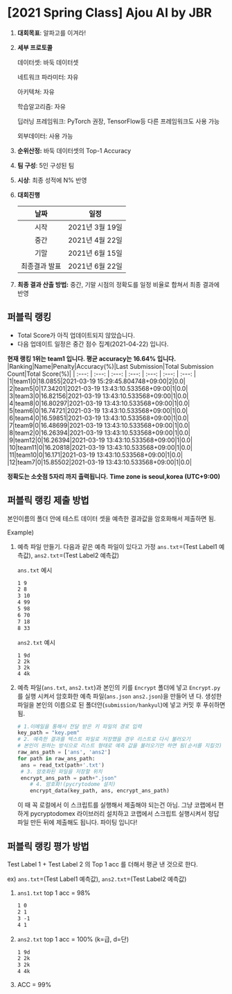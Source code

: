 # [2021 Spring Class] Ajou AI by JBR
1. **대회목표**: 알파고를 이겨라!

2. **세부 프로토콜**

   데이터셋: 바둑 데이터셋
   
   네트워크 파라미터: 자유

   아키텍쳐: 자유

   학습알고리즘: 자유

   딥러닝 프레임워크: PyTorch 권장, TensorFlow등 다른 프레임워크도 사용 가능

   외부데이터: 사용 가능

3. **순위산정:** 바둑 데이터셋의 Top-1 Accuracy

4. **팀 구성**: 5인 구성된 팀

5. **시상**: 최종 성적에 N% 반영

6. **대회진행**

   |     날짜      |      일정       |
   | :-----------: | :-------------: |
   |     시작      | 2021년 3월 19일 |
   |     중간      | 2021년 4월 22일 |
   |     기말      | 2021년 6월 15일 |
   | 최종결과 발표 | 2021년 6월 22일 |

7. **최종 결과 산출 방법:** 중간, 기말 시점의 정확도를 일정 비율로 합쳐서 최종 결과에 반영


## 퍼블릭 랭킹

  
- Total Score가 아직 업데이트되지 않았습니다. 
 - 다음 업데이트 일정은 중간 점수 집계(2021-04-22) 입니다.
  
**현재 랭킹 1위는 team1 입니다. 평균 accuracy는 16.64% 입니다.**
|Ranking|Name|Penalty|Accuracy(%)|Last Submission|Total Submission Count|Total Score(%)|
| :---: | :---: | :---: | :---: | :---: | :---: | :---: |
|1|team1|0|18.0855|2021-03-19 15:29:45.804748+09:00|2|0.0|
|2|team5|0|17.34201|2021-03-19 13:43:10.533568+09:00|1|0.0|
|3|team3|0|16.82156|2021-03-19 13:43:10.533568+09:00|1|0.0|
|4|team8|0|16.80297|2021-03-19 13:43:10.533568+09:00|1|0.0|
|5|team6|0|16.74721|2021-03-19 13:43:10.533568+09:00|1|0.0|
|6|team4|0|16.59851|2021-03-19 13:43:10.533568+09:00|1|0.0|
|7|team9|0|16.48699|2021-03-19 13:43:10.533568+09:00|1|0.0|
|8|team2|0|16.26394|2021-03-19 13:43:10.533568+09:00|1|0.0|
|9|team12|0|16.26394|2021-03-19 13:43:10.533568+09:00|1|0.0|
|10|team11|0|16.20818|2021-03-19 13:43:10.533568+09:00|1|0.0|
|11|team10|0|16.171|2021-03-19 13:43:10.533568+09:00|1|0.0|
|12|team7|0|15.85502|2021-03-19 13:43:10.533568+09:00|1|0.0|


**정확도는 소숫점 5자리 까지 출력됩니다.**
**Time zone is seoul,korea (UTC+9:00)**
## 퍼블릭 랭킹 제출 방법

본인이름의 폴더 안에 테스트 데이터 셋을 예측한 결과값을 암호화해서 제출하면 됨.

Example) 

1. 예측 파일 만들기. 다음과 같은 예측 파일이 있다고 가정 `ans.txt`=(Test Label1 예측값), `ans2.txt`=(Test Label2 예측값)

   `ans.txt` 예시

   ```tex
   1 9
   2 8
   3 10
   4 99
   5 98
   6 70
   7 18
   8 33
   ```

   

   `ans2.txt` 예시

   ```
   1 9d
   2 2k
   3 2k
   4 4k
   ```

   

2. 예측 파일(`ans.txt`, `ans2.txt`)과 본인의 키를 `Encrypt` 폴더에 넣고 `Encrypt.py`를 실행 시켜서 암호화한 예측 파일(`ans.json` `ans2.json`)을 만들어 낸 다. 생성한 파일을 본인의 이름으로 된 폴더안(`submission/hankyul`)에 넣고 커밋 후 푸쉬하면 됨.

   ```python
   # 1.이메일을 통해서 전달 받은 키 파일의 경로 입력
   key_path = "key.pem"
   # 2. 예측한 결과를 텍스트 파일로 저장했을 경우 리스트로 다시 불러오기
   # 본인이 원하는 방식으로 리스트 형태로 예측 값을 불러오기만 하면 됨(순서를 지킬것)
   raw_ans_path = ['ans', 'ans2']
   for path in raw_ans_path:
   	ans = read_txt(path+'.txt')
   	# 3. 암호화된 파일을 저장할 위치
   	encrypt_ans_path = path+".json"
       # 4. 암호화!(pycrytodome 설치)
       encrypt_data(key_path, ans, encrypt_ans_path)
   ```

   이 때 꼭 로컬에서 이 스크립트를 실행해서 제출해야 되는건 아님. 그냥 코랩에서 편하게 pycryptodomex 라이브러리 설치하고 코랩에서 스크립트 실행시켜서 정답 파일 만든 뒤에 제출해도 됩니다. 파이팅 입니다!



## 퍼블릭 랭킹 평가 방법

Test Label 1 + Test Label 2 의 Top 1 acc 를 더해서 평균 낸 것으로 한다.

ex) `ans.txt`=(Test Label1 예측값), `ans2.txt`=(Test Label2 예측값)

1. `ans1.txt` top 1 acc = 98%

   ```tex
   1 0
   2 1
   3 -1
   4 1
   ```

2. `ans2.txt` top 1 acc = 100% (k=급, d=단) 

   ```tex
   1 9d
   2 2k
   3 2k
   4 4k
   ```

3. ACC = 99%

